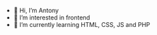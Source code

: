 - 👋 Hi, I’m Antony
- 👀 I’m interested in frontend
- 🌱 I’m currently learning HTML, CSS, JS and PHP


